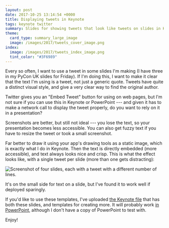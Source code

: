 ```yaml
---
layout: post
date: 2017-10-25 13:14:54 +0000
title: Displaying tweets in Keynote
tags: keynote twitter
summary: Slides for showing tweets that look like tweets on slides in Keynote and PowerPoint.
theme:
  card_type: summary_large_image
  image: /images/2017/tweets_cover_image.png
index:
  image: /images/2017/tweets_index_image.png
  tint_color: "#3F6989"
---
```


Every so often, I want to use a tweet in some slides I'm making (I have three in my PyCon UK slides for Friday).
If I'm doing this, I want to make it clear that the text I'm using is a tweet, not just a generic quote.
Tweets have quite a distinct visual style, and give a very clear way to find the original author.

Twitter gives you an "Embed Tweet" button for using on web pages, but I'm not sure if you can use this in Keynote or PowerPoint --- and given it has to make a network call to display the tweet properly, do you want to rely on it in a presentation?

Screenshots are better, but still not ideal --- you lose the text, so your presentation becomes less accessible.
You can also get fuzzy text if you have to resize the tweet or took a small screenshot.

Far better to draw it using your app's drawing tools as a static image, which is exactly what I do in Keynote.
Then the text is directly embedded (more accessible), and text always looks nice and crisp.
This is what the effect looks like, with a single tweet per slide (more than one gets distracting):

![Screenshot of four slides, each with a tweet with a different number of lines.](/images/2017/tweets_4up.png)

It's on the small side for text on a slide, but I've found it to work well if deployed sparingly.

If you'd like to use these templates, I've uploaded [the Keynote file](/files/tweet_templates.key) that has both these slides, and templates for creating more.
It will probably work [in PowerPoint](/files/tweet_templates.ppt), although I don't have a copy of PowerPoint to test with.

Enjoy!
